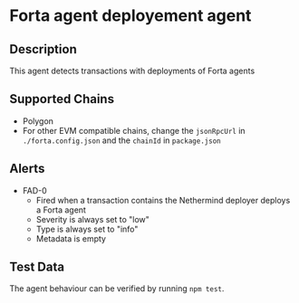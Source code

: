 # Forta agent deployement agent

## Description

This agent detects transactions with deployments of Forta agents

## Supported Chains
- Polygon
- For other EVM compatible chains, change the `jsonRpcUrl` in `./forta.config.json` and the `chainId` in `package.json`

## Alerts

- FAD-0
  - Fired when a transaction contains the Nethermind deployer deploys a Forta agent
  - Severity is always set to "low" 
  - Type is always set to "info"
  - Metadata is empty
## Test Data

The agent behaviour can be verified by running `npm test`.